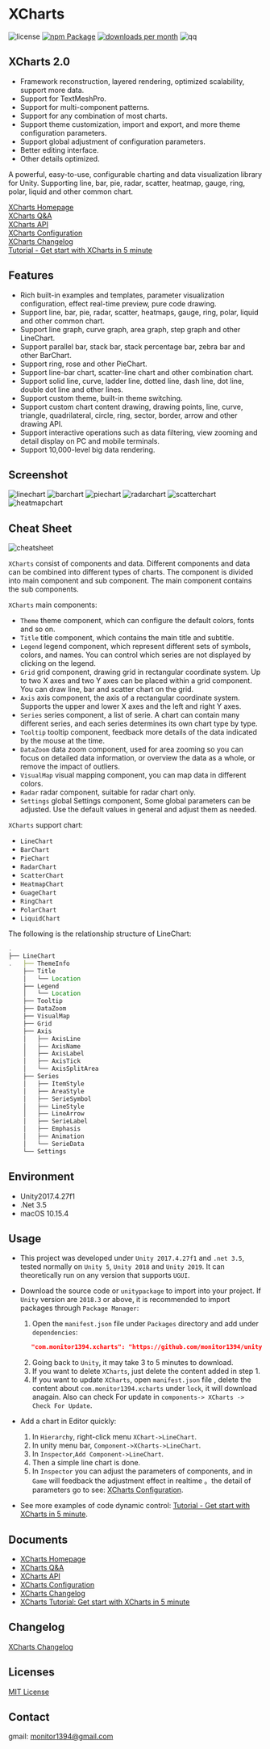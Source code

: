 # XCharts

![license](https://img.shields.io/github/license/monitor1394/unity-ugui-XCharts)
[![npm Package](https://img.shields.io/npm/v/unity-ugui-xcharts.svg)](https://www.npmjs.org/package/unity-ugui-xcharts)
[![downloads per month](http://img.shields.io/npm/dm/unity-ugui-xcharts.svg)](https://www.npmjs.org/package/unity-ugui-xcharts)
![qq](https://img.shields.io/badge/QQ群-202030963-green)

## XCharts 2.0

* Framework reconstruction, layered rendering, optimized scalability, support more data.
* Support for TextMeshPro.
* Support for multi-component patterns.
* Support for any combination of most charts.
* Support theme customization, import and export, and more theme configuration parameters.
* Support global adjustment of configuration parameters.
* Better editing interface.
* Other details optimized.

A powerful, easy-to-use, configurable charting and data visualization library for Unity.  Supporting line, bar, pie, radar, scatter, heatmap, gauge, ring, polar, liquid and other common chart.

[XCharts Homepage](https://github.com/monitor1394/unity-ugui-XCharts)  
[XCharts Q&A](https://github.com/monitor1394/unity-ugui-XCharts/blob/master/Assets/XCharts/Documentation/xcharts-questions-and-answers-EN.md)  
[XCharts API](https://github.com/monitor1394/unity-ugui-XCharts/blob/master/Assets/XCharts/Documentation/xcharts-api-EN.md)  
[XCharts Configuration](https://github.com/monitor1394/unity-ugui-XCharts/blob/master/Assets/XCharts/Documentation/xcharts-configuration-EN.md)  
[XCharts Changelog](https://github.com/monitor1394/unity-ugui-XCharts/blob/master/Assets/XCharts/CHANGELOG-EN.md)  
[Tutorial - Get start with XCharts in 5 minute](https://github.com/monitor1394/unity-ugui-XCharts/blob/master/Doc/tutorial--get-start-with-xcharts-in-5-minute-EN.md)

## Features

* Rich built-in examples and templates, parameter visualization configuration, effect real-time preview, pure code drawing.
* Support line, bar, pie, radar, scatter, heatmaps, gauge, ring, polar, liquid and other common chart.
* Support line graph, curve graph, area graph, step graph and other LineChart.
* Support parallel bar, stack bar, stack percentage bar, zebra bar and other BarChart.
* Support ring, rose and other PieChart.
* Support line-bar chart, scatter-line chart and other combination chart.
* Support solid line, curve, ladder line, dotted line, dash line, dot line, double dot line and other lines.
* Support custom theme, built-in theme switching.
* Support custom chart content drawing, drawing points, line, curve, triangle, quadrilateral, circle, ring, sector, border, arrow and other drawing API.
* Support interactive operations such as data filtering, view zooming and detail display on PC and mobile terminals.
* Support 10,000-level big data rendering.

## Screenshot

![linechart](https://github.com/monitor1394/unity-ugui-XCharts/blob/master/Doc/screenshot/xcharts-line.png)
![barchart](https://github.com/monitor1394/unity-ugui-XCharts/blob/master/Doc/screenshot/xcharts-bar.png)
![piechart](https://github.com/monitor1394/unity-ugui-XCharts/blob/master/Doc/screenshot/xcharts-pie.png)
![radarchart](https://github.com/monitor1394/unity-ugui-XCharts/blob/master/Doc/screenshot/xcharts-radar.png)
![scatterchart](https://github.com/monitor1394/unity-ugui-XCharts/blob/master/Doc/screenshot/xcharts-scatter.png)
![heatmapchart](https://github.com/monitor1394/unity-ugui-XCharts/blob/master/Doc/screenshot/xcharts-heatmap.png)

## Cheat Sheet

![cheatsheet](https://github.com/monitor1394/unity-ugui-XCharts/blob/master/Doc/screenshot/xcharts-cheatsheet.gif)

`XCharts` consist of components and data. Different components and data can be combined into different types of charts. The component is divided into main component and sub component. The main component contains the sub components.

`XCharts` main components:

* `Theme` theme component, which can configure the default colors, fonts and so on.
* `Title` title component, which contains the main title and subtitle.
* `Legend` legend component, which represent different sets of symbols, colors, and names. You can control which series are not displayed by clicking on the legend.
* `Grid` grid component, drawing grid in rectangular coordinate system. Up to two X axes and two Y axes can be placed within a grid component. You can draw line, bar and scatter chart on the grid.
* `Axis` axis component, the axis of a rectangular coordinate system. Supports the upper and lower X axes and the left and right Y axes.
* `Series` series component, a list of serie. A chart can contain many different series, and each series determines its own chart type by type.
* `Tooltip` tooltip component, feedback more details of the data indicated by the mouse at the time.
* `DataZoom` data zoom component, used for area zooming so you can focus on detailed data information, or overview the data as a whole, or remove the impact of outliers.
* `VisualMap` visual mapping component, you can map data in different colors.
* `Radar` radar component, suitable for radar chart only.
* `Settings` global Settings component, Some global parameters can be adjusted. Use the default values in general and adjust them as needed.

`XCharts` support chart:

* `LineChart`
* `BarChart`
* `PieChart`
* `RadarChart`
* `ScatterChart`
* `HeatmapChart`
* `GuageChart`
* `RingChart`
* `PolarChart`
* `LiquidChart`

The following is the relationship structure of LineChart:

``` js
.
├── LineChart
.   ├── ThemeInfo
    ├── Title
    │   └── Location
    ├── Legend
    │   └── Location
    ├── Tooltip
    ├── DataZoom
    ├── VisualMap
    ├── Grid
    ├── Axis
    │   ├── AxisLine
    │   ├── AxisName
    │   ├── AxisLabel
    │   ├── AxisTick
    │   └── AxisSplitArea
    ├── Series
    │   ├── ItemStyle
    │   ├── AreaStyle
    │   ├── SerieSymbol
    │   ├── LineStyle
    │   ├── LineArrow
    │   ├── SerieLabel
    │   ├── Emphasis
    │   ├── Animation
    │   └── SerieData
    └── Settings
```

## Environment

* Unity2017.4.27f1
* .Net 3.5
* macOS 10.15.4

## Usage

* This project was developed under `Unity 2017.4.27f1` and `.net 3.5`, tested normally on `Unity 5`, `Unity 2018` and `Unity 2019`. It can theoretically run on any version that supports `UGUI`.
* Download the source code or `unitypackage` to import into your project. If `Unity` version are `2018.3` or above, it is recommended to import packages through `Package Manager`:
  1. Open the `manifest.json` file under `Packages` directory and add under `dependencies`:
  ``` json
     "com.monitor1394.xcharts": "https://github.com/monitor1394/unity-ugui-XCharts.git#upm",
  ```
  2. Going back to `Unity`, it may take 3 to 5 minutes to download.
  3. If you want to delete `XCharts`, just delete the content added in step 1.
  4. If you want to update `XCharts`, open `manifest.json` file , delete the content about `com.monitor1394.xcharts` under `lock`, it will download anagain. Also can check For update in `components-> XCharts -> Check For Update`.

* Add a chart in Editor quickly:
  1. In `Hierarchy`, right-click menu `XChart->LineChart`.
  2. In unity menu bar, `Component->XCharts->LineChart`.
  3. In `Inspector`,`Add Component->LineChart`.
  4. Then a simple line chart is done.
  5. In `Inspector` you can adjust the parameters of components, and in `Game` will feedback the adjustment effect in realtime 。the detail of parameters  go to see: [XCharts Configuration](https://github.com/monitor1394/unity-ugui-XCharts/blob/master/Assets/XCharts/Documentation/xcharts-configuration-EN.md).

* See more examples of code dynamic control: [Tutorial - Get start with XCharts in 5 minute](https://github.com/monitor1394/unity-ugui-XCharts/blob/master/Doc/tutorial--get-start-with-xcharts-in-5-minute-EN.md).

## Documents

* [XCharts Homepage](https://github.com/monitor1394/unity-ugui-XCharts)  
* [XCharts Q&A](https://github.com/monitor1394/unity-ugui-XCharts/blob/master/Assets/XCharts/Documentation/xcharts-questions-and-answers-EN.md)  
* [XCharts API](https://github.com/monitor1394/unity-ugui-XCharts/blob/master/Assets/XCharts/Documentation/xcharts-api-EN.md)  
* [XCharts Configuration](https://github.com/monitor1394/unity-ugui-XCharts/blob/master/Assets/XCharts/Documentation/xcharts-configuration-EN.md)
* [XCharts Changelog](https://github.com/monitor1394/unity-ugui-XCharts/blob/master/Assets/XCharts/CHANGELOG-EN.md)  
* [XCharts Tutorial: Get start with XCharts in 5 minute](https://github.com/monitor1394/unity-ugui-XCharts/blob/master/Doc/tutorial--get-start-with-xcharts-in-5-minute-EN.md)

## Changelog

[XCharts Changelog](https://github.com/monitor1394/unity-ugui-XCharts/blob/master/Assets/XCharts/CHANGELOG.md)  

## Licenses

[MIT License](https://github.com/monitor1394/unity-ugui-XCharts/blob/master/Assets/XCharts/LICENSE.md)

## Contact

gmail: monitor1394@gmail.com
